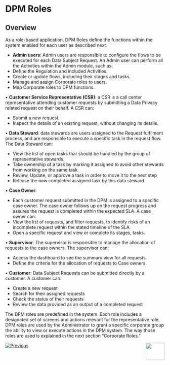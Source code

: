 # DPM Roles

## Overview

As a role-based application, DPM Roles define the functions within the system enabled for each user as described next.

-	**Admin users**: Admin users are responsible to configure the flows to be executed for each Data Subject Request. An Admin user can perform all the Activities within the Admin module, such as:
-	Define the Regulation and included Activities.
-	Create or update flows, including their stages and tasks.
-	Manage and assign Corporate roles to users.
-	Map Corporate roles to DPM functions.

•	**Customer Service Representative (CSR)**: a CSR is a call center representative attending customer requests by submitting a Data Privacy related request on their behalf. A CSR can:
-	Submit a new request.
-	Inspect the details of an existing request, without changing its details. 

•	 **Data Steward**: data stewards are users assigned to the Request fulfilment process, and are responsible to execute a specific task in the request flow. The Data Steward can:
-	View the list of open tasks that should be handled by the group of representative stewards.
-	Take ownership of a task by marking it assigned to avoid other stewards from working on the same task.
-	Review, Update, or approve a task in order to move it to the next step
-	Release the now completed assigned task by this data steward.

•	**Case Owner**:
-	Each customer request submitted in the DPM is assigned to a specific case owner. The case owner follows up on the request progress and assures the request is completed within the expected SLA. A case owner can:
-	View the list of requests, and filter requests, to identify risks of an incomplete request within the stated timeline of the SLA.        
-	Open a specific request and view or complete its stages, tasks. 

•	**Supervisor**: The supervisor is responsible to manage the allocation of requests to the case owners. The supervisor can:
-	Access the dashboard to see the summary view for all requests. 
-	Define the criteria for the allocation of requests to Case owners.  

•	**Customer**: Data Subject Requests can be submitted directly by a customer. A customer can:
-	Create a new request
-	Search for their assigned requests 
-	Check the status of their requests
-	Review the data provided as an output of a completed request


The DPM roles are predefined in the system. Each role includes a designated set of screens and actions relevant for the representative role. DPM roles are used by the Administrator to grant a specific corporate group the ability to view or execute actions in the DPM system. The way those roles are used is explained in the next section "Corporate Roles." 



[![Previous](/articles/DPM/images/Previous.png)](/articles/DPM/02_Admin_Module/10_Roles_Management.md)[<img align="right" width="60" height="54" src="/articles/DPM/images/Next.png">](/articles/DPM/02_Admin_Module/12_Corporate_Roles.md)
